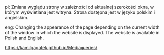 pl: 
Zmiana wyglądu strony w zależności od aktualnej szerokości okna, w którym wyświetlana jest witryna. Strona dostępna jest w języku polskim i angielskim. 

eng:
Changing the appearance of the page depending on the current width of the window in which the website is displayed. The website is available in Polish and English.


https://kamilgagatek.github.io/Mediaqueries/
